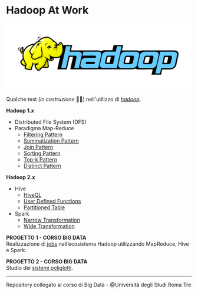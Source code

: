 # Hadoop At Work
<div align="center">
	<img src="https://github.com/mariocuomo/hadoopAtWork/blob/main/img/hadoop-logo.png">
</div>

Qualche test (_in costruzione_ 👷‍♂️) nell'utilizzo di [_hadoop_](https://hadoop.apache.org/).

**Hadoop 1.x**
- Distributed File System (DFS)
- Paradigma Map-Reduce
	- [Filtering Pattern](https://github.com/mariocuomo/hadoopAtWork/tree/main/hadoop1/filter)
	- [Summatization Pattern](https://github.com/mariocuomo/hadoopAtWork/tree/main/hadoop1/summarization)
	- [Join Pattern](https://github.com/mariocuomo/hadoopAtWork/tree/main/hadoop1/join)
	- [Sorting Pattern](https://github.com/mariocuomo/hadoopAtWork/tree/main/hadoop1/sorting)
	- [Top-k Pattern](https://github.com/mariocuomo/hadoopAtWork/tree/main/hadoop1/top-k)
	- [Distinct Pattern](https://github.com/mariocuomo/hadoopAtWork/tree/main/hadoop1/distinct)

**Hadoop 2.x**
- Hive
	- [HiveQL](https://github.com/mariocuomo/hadoopAtWork/tree/main/hadoop2/hive/HiveQL)
	- [User Defined Functions](https://github.com/mariocuomo/hadoopAtWork/tree/main/hadoop2/hive/UserDefinedFunctions)
	- [Partitioned Table](https://github.com/mariocuomo/hadoopAtWork/tree/main/hadoop2/hive/PartitionedTable)
- Spark
	- [Narrow Transformation](https://github.com/mariocuomo/hadoopAtWork/tree/main/hadoop2/spark/narrow_transformation)
	- [Wide Transformation](https://github.com/mariocuomo/hadoopAtWork/tree/main/hadoop2/spark/wide_transformation)

**PROGETTO 1 - CORSO BIG DATA** <br>
Realizzazione di [jobs](https://github.com/mariocuomo/hadoopAtWork/tree/main/hadoop2/progetto1) nell’ecosistema Hadoop utilizzando MapReduce, Hive e Spark.


**PROGETTO 2 - CORSO BIG DATA** <br>
Studio dei [sistemi poliglotti](https://github.com/mariocuomo/consistence-polyglot).

---
Repository collegato al corso di Big Data - @Università degli Studi Roma Tre


